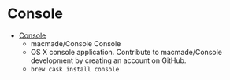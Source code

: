 # Console
- [Console](https://github.com/macmade/Console)
  -  macmade/Console Console
  - OS X console application. Contribute to macmade/Console development by creating an account on GitHub.
  - `brew cask install console`
